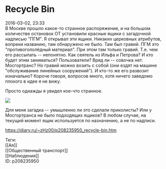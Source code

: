 Recycle Bin
============

   
 2016-03-02, 23:33   
  В Москве прошло какое-то странное распоряжение, и на большом количестве остановок ОТ установили красные ящики с загадочной надписью "ПГМ". Я открывал эти ящики. Никаких церковных атрибутов, вопреки названию, там обнаружено не было. Там был гравий. ПГМ это "противогололёдный материал". При этом там только гравий. Т.е. чем его рассыпать -- непонятно. Как сеятель из Ильфа и Петрова? И кто будет этим заниматься? Пользователи? Вряд ли -- совочка нет. Мосгортранс? Но гравий можно возить с собой (они ездят на машине "обслуживание линейных сооружений"). И кто-то же его развозит изначально? Короче говоря, вопросов много, хотя ничего заведомо плохого в идее я не вижу.   
   
 Просто однажды я увидел кое-что странное.   
   
   [![](https://i.imgur.com/vHXh196l.jpg)](https://i.imgur.com/vHXh196.jpg)     
   
 Для меня загадка -- умышленно ли это сделали приколисты? Или у Мосгортранса не было подходящих ящиков? В любом случае, на текущий момент ящик используется по назначению, а не по надписи.   
    
 <https://diary.ru/~zHz00/p208235950_recycle-bin.htm>   
   
 Теги:   
 [[Ая]]   
 [[Общественный транспорт]]   
 [[Наблюдения]]   
 ID: p208235950